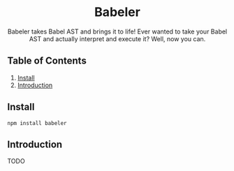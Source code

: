 <div align="center">
  <h1>Babel<strong>er</strong></h1>
  <p>
    Babeler takes Babel AST and brings it to life! Ever wanted to take your Babel AST and actually
    interpret and execute it? Well, now you can.
  </p>
</div>


## Table of Contents

1. [Install](#install)
2. [Introduction](#introduction)

## Install

```
npm install babeler
```

## Introduction

TODO
